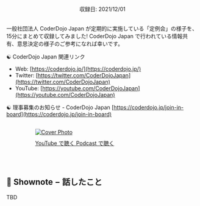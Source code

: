 <div style="text-align: center;">収録日: 2021/12/01</div><br>

一般社団法人 CoderDojo Japan が定期的に実施している「定例会」の様子を、15分にまとめて収録してみました! CoderDojo Japan で行われている情報共有、意思決定の様子のご参考になれば幸いです。

☯️ CoderDojo Japan 関連リンク

- Web: [https://coderdojo.jp/](https://coderdojo.jp/)
- Twitter: [https://twitter.com/CoderDojoJapan](https://twitter.com/CoderDojoJapan)
- YouTube: [https://youtube.com/CoderDojoJapan](https://youtube.com/CoderDojoJapan)

☯️ 理事募集のお知らせ - CoderDojo Japan
[https://coderdojo.jp/join-in-board](https://coderdojo.jp/join-in-board)

<div style="margin: 30px auto; max-width: 70%;">
  <a href='https://youtu.be/xn5Y5OTvRZU' target='_blank' rel='noopenner'><img src="/podcasts/26.png" alt="Cover Photo" style="margin-bottom: 10px;"></a>
  <div class="btn-cover">
    <a class="btn-blue" style='padding: 12px 0px;' href="https://youtu.be/xn5Y5OTvRZU" target='_blank' rel='noopenner'><i class="fa fa-youtube"></i> YouTube で聴く </a>
    <a class="btn-blue" style='padding: 12px 0px;' href="https://anchor.fm/coderdojo-japan/episodes/026---CoderDojo-Japan-e1b340h" target='_blank' rel='noopenner'><i class="fas fa-podcast"></i> Podcast で聴く </a>
  </div>
</div>

<br>

## 📝 Shownote − 話したこと

TBD

<br><br>


